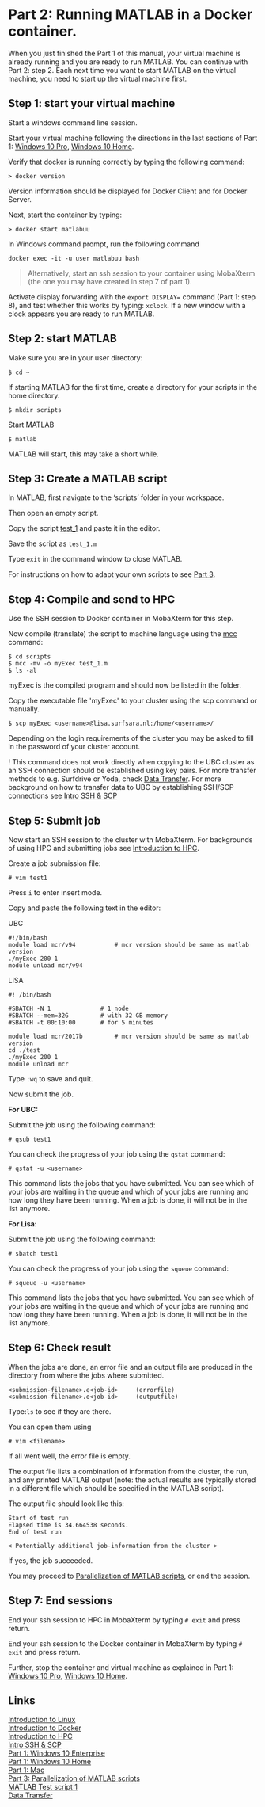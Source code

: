 

# Part 2: Running MATLAB in a Docker container.

When you just finished the Part 1 of this manual, your virtual machine is already running and you are ready to run MATLAB. You can continue with Part 2: step 2. Each next time you want to start MATLAB on the virtual machine, you need to start up the virtual machine first.

## Step 1: start your virtual machine
Start a windows command line session.

Start your virtual machine following the directions in the last sections of Part 1: [Windows 10 Pro](./Part-1-Windows10.md), [Windows 10 Home](./Part-1-Windows10Home.md).

Verify that docker is running correctly by typing the following command:

```
> docker version 
```
Version information should be displayed for Docker Client and for Docker Server.

Next, start the container by typing:

```
> docker start matlabuu
```

In Windows command prompt, run the following command

`docker exec -it -u user matlabuu bash`

> Alternatively, start an ssh session to your container using MobaXterm (the one you may have created in step 7 of part 1).

Activate display forwarding with the ```export DISPLAY=``` command (Part 1: step 8), and test whether this works by typing: ```xclock```. If a new window with a clock appears you are ready to run MATLAB.

## Step 2: start MATLAB

Make sure you are in your user directory:
```
$ cd ~
```
If starting MATLAB for the first time, create a directory for your scripts in the home directory.

```
$ mkdir scripts
```

Start MATLAB
```
$ matlab
```
MATLAB will start, this may take a short while.


## Step 3: Create a MATLAB script

In MATLAB, first navigate to the ‘scripts’ folder in your workspace.

Then open an empty script.

Copy the script [test_1](./test_1.m) and paste it in the editor.

Save the script as ```test_1.m```

Type ```exit``` in the command window to close MATLAB.

For instructions on how to adapt your own scripts to see [Part 3](./Part-3-Parallel-Matlab.md).

## Step 4: Compile and send to HPC

Use the SSH session to Docker container in MobaXterm for this step.

Now compile (translate) the script to machine language using the [mcc](https://nl.mathworks.com/help/compiler/mcc.html) command:

```
$ cd scripts
$ mcc -mv -o myExec test_1.m
$ ls -al
```
myExec is the compiled program and should now be listed in the folder.

Copy the executable file 'myExec' to your cluster using the scp command or manually.  

```
$ scp myExec <username>@lisa.surfsara.nl:/home/<username>/
```
Depending on the login requirements of the cluster you may be asked to fill in the password of your cluster account.

! This command does not work directly when copying to the UBC cluster as an SSH connection should be established using key pairs.
For more transfer methods to e.g. Surfdrive or Yoda, check [Data Transfer](./Data_transfer.md). 
For more background on how to transfer data to UBC by establishing SSH/SCP connections see [Intro SSH & SCP](./ssh.md)

## Step 5: Submit job 

Now start an SSH session to the cluster with MobaXterm. For backgrounds of using HPC and submitting jobs see [Introduction to HPC](./HPC_Intro.md).

Create a job submission file:
```
# vim test1
```

Press ```i``` to enter insert mode.

Copy and paste the following text in the editor:

UBC
```
#!/bin/bash
module load mcr/v94           # mcr version should be same as matlab version
./myExec 200 1
module unload mcr/v94
```
LISA
```
#! /bin/bash

#SBATCH -N 1              # 1 node
#SBATCH --mem=32G         # with 32 GB memory
#SBATCH -t 00:10:00       # for 5 minutes

module load mcr/2017b         # mcr version should be same as matlab version
cd ./test
./myExec 200 1
module unload mcr

```

Type ```:wq``` to save and quit.

Now submit the job.

**For UBC:**

Submit the job using the following command:
```
# qsub test1
```

You can check the progress of your job using the ```qstat``` command:

```
# qstat -u <username>
```
This command lists the jobs that you have submitted. You can see which of your jobs are waiting in the queue and which of your jobs are running and how long they have been running. When a job is done, it will not be in the list anymore.

**For Lisa:**

Submit the job using the following command:
```
# sbatch test1
```
You can check the progress of your job using the ```squeue``` command:

```
# squeue -u <username>
```
This command lists the jobs that you have submitted. You can see which of your jobs are waiting in the queue and which of your jobs are running and how long they have been running. When a job is done, it will not be in the list anymore.

## Step 6: Check result

When the jobs are done, an error file and an output file are produced in the directory from where the jobs where submitted. 

```
<submission-filename>.e<job-id>   	(errorfile)
<submission-filename>.o<job-id>	    (outputfile)
```
Type:```ls``` to see if they are there.

You can open them using 
```
# vim <filename>
```
If all went well, the error file is empty.

The output file lists a combination of information from the cluster, the run, and any printed MATLAB output (note: the actual results are typically stored in a different file which should be specified in the MATLAB script).

The output file should look like this:

```
Start of test run
Elapsed time is 34.664538 seconds.
End of test run

< Potentially additional job-information from the cluster >

```
If yes, the job succeeded. 

You may proceed to [Parallelization of MATLAB scripts](./Part-3-Parallel-Matlab.md), or end the session.

## Step 7: End sessions

End your ssh session to HPC in MobaXterm by typing ```# exit``` and press return.

End your ssh session to the Docker container in MobaXterm by typing ```# exit``` and press return.

Further, stop the container and virtual machine as explained in Part 1: [Windows 10 Pro](./Part-1-Windows10.md), [Windows 10 Home](./Part-1-Windows10Home.md).

## Links

[Introduction to Linux](./Linux_intro.md)  
[Introduction to Docker](./Docker_intro.md)  
[Introduction to HPC](./HPC_intro.md)  
[Intro SSH & SCP](./ssh.md)  
[Part 1: Windows 10 Enterprise](./Part-1-Windows10.md)  
[Part 1: Windows 10 Home](./Part-1-Windows10Home.md)  
[Part 1: Mac](./Part-1-Mac.md)  
[Part 3: Parallelization of MATLAB scripts](./Part-3-Parallel-Matlab.md)  
[MATLAB Test script 1](./test_1.m)  
[Data Transfer](./Data_transfer.md)  

